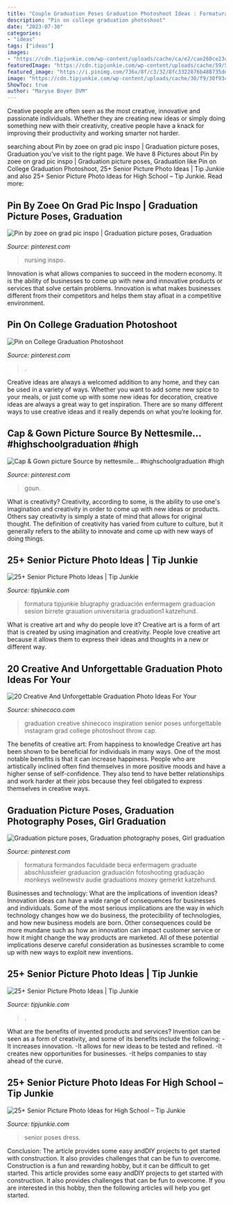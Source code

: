 ```yaml
---
title: "Couple Graduation Poses Graduation Photoshoot Ideas : Formatura Formandos Faculdade Beca Enfermagem Graduate Abschlussfeier Graduacion Graduación Fotoshooting Graduação Monkeys Wellnewstv Audie Graduations Moxey Gemerkt Katzehund"
description: "Pin on college graduation photoshoot"
date: "2023-07-30"
categories:
- "ideas"
tags: ["ideas"]
images:
- "https://cdn.tipjunkie.com/wp-content/uploads/cache/ca/e2/cae260ce23c852612d846213ade25b04.jpg"
featuredImage: "https://cdn.tipjunkie.com/wp-content/uploads/cache/59/5a/595a5ee79c362dc85d09bf485e0de59a.jpg"
featured_image: "https://i.pinimg.com/736x/8f/c3/32/8fc3322876b488735ddc863a6670584b.jpg"
image: "https://cdn.tipjunkie.com/wp-content/uploads/cache/30/f9/30f93cbd35cd3b4611a8fc176915452a.jpg"
ShowToc: true
author: "Maryse Boyer DVM"
---
```



Creative people are often seen as the most creative, innovative and passionate individuals. Whether they are creating new ideas or simply doing something new with their creativity, creative people have a knack for improving their productivity and working smarter not harder.

	

		
searching about Pin by zoee on grad pic inspo | Graduation picture poses, Graduation you've visit to the right page. We have 8 Pictures about Pin by zoee on grad pic inspo | Graduation picture poses, Graduation like Pin on College Graduation Photoshoot, 25+ Senior Picture Photo Ideas | Tip Junkie and also 25+ Senior Picture Photo Ideas for High School – Tip Junkie. Read more:
		
    
## Pin By Zoee On Grad Pic Inspo | Graduation Picture Poses, Graduation

<img loading=lazy src="https://i.pinimg.com/736x/f3/ec/25/f3ec25ef3baf9490929e6a6f59db5d02.jpg" onerror="this.onerror=null;this.src='https://tse4.mm.bing.net/th?id=OIP.-g-d1srx4GrQwrmSsRWU6QHaLH&amp;pid=15.1';" alt="Pin by zoee on grad pic inspo | Graduation picture poses, Graduation">

_Source: pinterest.com_

>nursing inspo. 

	

Innovation is what allows companies to succeed in the modern economy. It is the ability of businesses to come up with new and innovative products or services that solve certain problems. Innovation is what makes businesses different from their competitors and helps them stay afloat in a competitive environment.

    
## Pin On College Graduation Photoshoot

<img loading=lazy src="https://i.pinimg.com/736x/53/21/3b/53213b9acec0fcb0f6f68d1e2807d231.jpg" onerror="this.onerror=null;this.src='https://tse1.mm.bing.net/th?id=OIP.AN50qpmMhVZUwUOvkoZnqQHaLG&amp;pid=15.1';" alt="Pin on College Graduation Photoshoot">

_Source: pinterest.com_

>. 

	

Creative ideas are always a welcomed addition to any home, and they can be used in a variety of ways. Whether you want to add some new spice to your meals, or just come up with some new ideas for decoration, creative ideas are always a great way to get inspiration. There are so many different ways to use creative ideas and it really depends on what you’re looking for.

    
## Cap &amp; Gown Picture Source By Nettesmile... #highschoolgraduation #high

<img loading=lazy src="https://i.pinimg.com/736x/8f/c3/32/8fc3322876b488735ddc863a6670584b.jpg" onerror="this.onerror=null;this.src='https://tse3.mm.bing.net/th?id=OIP.xG1S_k1ZBlCdhBorBzP7FwHaKt&amp;pid=15.1';" alt="Cap &amp; Gown picture Source by nettesmile... #highschoolgraduation #high">

_Source: pinterest.com_

>goun. 

	

What is creativity?
Creativity, according to some, is the ability to use one's imagination and creativity in order to come up with new ideas or products. Others say creativity is simply a state of mind that allows for original thought. The definition of creativity has varied from culture to culture, but it generally refers to the ability to innovate and come up with new ways of doing things.

    
## 25+ Senior Picture Photo Ideas | Tip Junkie

<img loading=lazy src="https://cdn.tipjunkie.com/wp-content/uploads/cache/59/5a/595a5ee79c362dc85d09bf485e0de59a.jpg" onerror="this.onerror=null;this.src='https://tse3.mm.bing.net/th?id=OIP.Gfn_yfYBX24q3VbaA4xLGAHaLH&amp;pid=15.1';" alt="25+ Senior Picture Photo Ideas | Tip Junkie">

_Source: tipjunkie.com_

>formatura tipjunkie blugraphy graduación enfermagem graduacion sesion birrete grauation universitaria graduation1 katzehund. 

	

What is creative art and why do people love it?
Creative art is a form of art that is created by using imagination and creativity. People love creative art because it allows them to express their ideas and thoughts in a new or different way.

    
## 20 Creative And Unforgettable Graduation Photo Ideas For Your

<img loading=lazy src="http://shinecoco.com/wp-content/uploads/2020/05/jimmysongseniors.com_.jpg" onerror="this.onerror=null;this.src='https://tse1.mm.bing.net/th?id=OIP.0rG5eyh7-QsJXPteEeyMHQHaLH&amp;pid=15.1';" alt="20 Creative And Unforgettable Graduation Photo Ideas For Your">

_Source: shinecoco.com_

>graduation creative shinecoco inspiration senior poses unforgettable instagram grad college photoshoot throw cap. 

	

The benefits of creative art: From happiness to knowledge
Creative art has been shown to be beneficial for individuals in many ways. One of the most notable benefits is that it can increase happiness. People who are artistically inclined often find themselves in more positive moods and have a higher sense of self-confidence. They also tend to have better relationships and work harder at their jobs because they feel obligated to express themselves in creative ways.

    
## Graduation Picture Poses, Graduation Photography Poses, Girl Graduation

<img loading=lazy src="https://i.pinimg.com/736x/31/fc/b3/31fcb3606ed1fb41c24f85e8a88fb71c.jpg" onerror="this.onerror=null;this.src='https://tse2.mm.bing.net/th?id=OIP.7C5u3Kvq1JT5obNghqYMTwAAAA&amp;pid=15.1';" alt="Graduation picture poses, Graduation photography poses, Girl graduation">

_Source: pinterest.com_

>formatura formandos faculdade beca enfermagem graduate abschlussfeier graduacion graduación fotoshooting graduação monkeys wellnewstv audie graduations moxey gemerkt katzehund. 

	

Businesses and technology: What are the implications of invention ideas?
Innovation ideas can have a wide range of consequences for businesses and individuals. Some of the most serious implications are the way in which technology changes how we do business, the protecibility of technologies, and how new business models are born. Other consequences could be more mundane such as how an innovation can impact customer service or how it might change the way products are marketed. All of these potential implications deserve careful consideration as businesses scramble to come up with new ways to exploit new inventions.

    
## 25+ Senior Picture Photo Ideas | Tip Junkie

<img loading=lazy src="https://cdn.tipjunkie.com/wp-content/uploads/cache/ca/e2/cae260ce23c852612d846213ade25b04.jpg" onerror="this.onerror=null;this.src='https://tse1.mm.bing.net/th?id=OIP.zK1TyM46WplZ9Zv6yfhSxwHaLG&amp;pid=15.1';" alt="25+ Senior Picture Photo Ideas | Tip Junkie">

_Source: tipjunkie.com_

>. 

	

What are the benefits of invented products and services?
Invention can be seen as a form of creativity, and some of its benefits include the following: 
-It increases innovation. 
-It allows for new ideas to be tested and refined. 
-It creates new opportunities for businesses. 
-It helps companies to stay ahead of the curve.

    
## 25+ Senior Picture Photo Ideas For High School – Tip Junkie

<img loading=lazy src="https://cdn.tipjunkie.com/wp-content/uploads/cache/30/f9/30f93cbd35cd3b4611a8fc176915452a.jpg" onerror="this.onerror=null;this.src='https://tse3.mm.bing.net/th?id=OIP.oz8IIXAapfxFnIoKYadYTAHaIF&amp;pid=15.1';" alt="25+ Senior Picture Photo Ideas for High School – Tip Junkie">

_Source: tipjunkie.com_

>senior poses dress. 

	

Conclusion: The article provides some easy andDIY projects to get started with construction. It also provides challenges that can be fun to overcome.
Construction is a fun and rewarding hobby, but it can be difficult to get started. This article provides some easy andDIY projects to get started with construction. It also provides challenges that can be fun to overcome. If you are interested in this hobby, then the following articles will help you get started.

